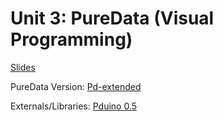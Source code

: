 # Unit 3: PureData (Visual Programming)

[Slides](https://docs.google.com/presentation/d/1-XoKHMFXEM7abuDlLD6aAH6jTycuxOBri1bOIL-leVQ/edit?usp=sharing)

PureData Version: [Pd-extended](https://puredata.info/downloads/pd-extended)

Externals/Libraries: [Pduino 0.5](https://puredata.info/downloads/pduino)